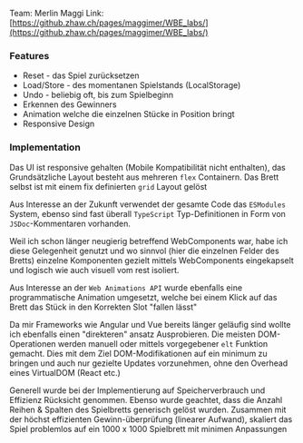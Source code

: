 
Team: Merlin Maggi
Link: [https://github.zhaw.ch/pages/maggimer/WBE_labs/](https://github.zhaw.ch/pages/maggimer/WBE_labs/)

### Features 

- Reset - das Spiel zurücksetzen
- Load/Store - des momentanen Spielstands (LocalStorage)
- Undo - beliebig oft, bis zum Spielbeginn
- Erkennen des Gewinners
- Animation welche die einzelnen Stücke in Position bringt
- Responsive Design

### Implementation

Das UI ist responsive gehalten (Mobile Kompatibilität nicht enthalten), das Grundsätzliche Layout besteht aus mehreren `flex` Containern.
Das Brett selbst ist mit einem fix definierten `grid` Layout gelöst

Aus Interesse an der Zukunft verwendet der gesamte Code das `ESModules`  System,
ebenso sind fast überall `TypeScript` Typ-Definitionen in Form von `JSDoc`-Kommentaren
vorhanden.

Weil ich schon länger neugierig betreffend WebComponents war, habe ich diese
Gelegenheit genutzt und wo sinnvol (hier die einzelnen Felder des Bretts) einzelne
Komponenten gezielt mittels WebComponents eingekapselt und logisch wie auch visuell vom rest isoliert.

Aus Interesse an der `Web Animations API` wurde ebenfalls eine programmatische
Animation umgesetzt, welche bei einem Klick auf das Brett das Stück in den Korrekten Slot
"fallen lässt"

Da mir Frameworks wie Angular und Vue bereits länger geläufig sind wollte ich ebenfalls
einen "direkteren" ansatz Ausprobieren. Die meisten DOM-Operationen werden manuell
oder mittels vorgegebener `elt` Funktion gemacht.
Dies mit dem Ziel DOM-Modifikationen auf ein minimum zu bringen und auch nur gezielte Updates vorzunehmen, ohne den Overhead eines VirtualDOM (React etc.)

Generell wurde bei der Implementierung auf Speicherverbrauch und Effizienz Rücksicht genommen. Ebenso wurde geachtet, dass die Anzahl Reihen & Spalten des Spielbretts generisch gelöst wurden. Zusammen mit der höchst effizienten Gewinn-überprüfung (linearer Aufwand), skaliert das Spiel problemlos auf ein 1000 x 1000 Spielbrett mit minimen Anpassungen

